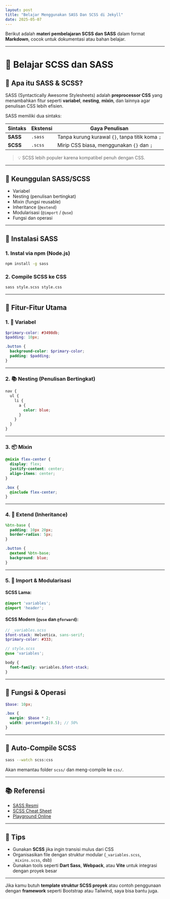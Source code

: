 ```yaml
---
layout: post
title: "Belajar Menggunakan SASS Dan SCSS di Jekyll"
date: 2025-05-07
---
```


Berikut adalah **materi pembelajaran SCSS dan SASS** dalam format **Markdown**, cocok untuk dokumentasi atau bahan belajar.

---

# 🎨 Belajar SCSS dan SASS

## 🧾 Apa itu SASS & SCSS?

SASS (Syntactically Awesome Stylesheets) adalah **preprocessor CSS** yang menambahkan fitur seperti **variabel**, **nesting**, **mixin**, dan lainnya agar penulisan CSS lebih efisien.

SASS memiliki dua sintaks:

| Sintaks  | Ekstensi | Gaya Penulisan                                  |
| -------- | -------- | ----------------------------------------------- |
| **SASS** | `.sass`  | Tanpa kurung kurawal `{}`, tanpa titik koma `;` |
| **SCSS** | `.scss`  | Mirip CSS biasa, menggunakan `{}` dan `;`       |

> 💡 SCSS lebih populer karena kompatibel penuh dengan CSS.

---

## 🚀 Keunggulan SASS/SCSS

* Variabel
* Nesting (penulisan bertingkat)
* Mixin (fungsi reusable)
* Inheritance (`@extend`)
* Modularisasi (`@import` / `@use`)
* Fungsi dan operasi

---

## 🔧 Instalasi SASS

### 1. Instal via npm (Node.js)

```bash
npm install -g sass
```

### 2. Compile SCSS ke CSS

```bash
sass style.scss style.css
```

---

## 🧪 Fitur-Fitur Utama

### 1. 🎯 Variabel

```scss
$primary-color: #3498db;
$padding: 10px;

.button {
  background-color: $primary-color;
  padding: $padding;
}
```

---

### 2. 📚 Nesting (Penulisan Bertingkat)

```scss
nav {
  ul {
    li {
      a {
        color: blue;
      }
    }
  }
}
```

---

### 3. 📦 Mixin

```scss
@mixin flex-center {
  display: flex;
  justify-content: center;
  align-items: center;
}

.box {
  @include flex-center;
}
```

---

### 4. 📜 Extend (Inheritance)

```scss
%btn-base {
  padding: 10px 20px;
  border-radius: 5px;
}

.button {
  @extend %btn-base;
  background: blue;
}
```

---

### 5. 🧩 Import & Modularisasi

#### SCSS Lama:

```scss
@import 'variables';
@import 'header';
```

#### SCSS Modern (`@use` dan `@forward`):

```scss
// _variables.scss
$font-stack: Helvetica, sans-serif;
$primary-color: #333;

// style.scss
@use 'variables';

body {
  font-family: variables.$font-stack;
}
```

---

## 📐 Fungsi & Operasi

```scss
$base: 10px;

.box {
  margin: $base * 2;
  width: percentage(0.5); // 50%
}
```

---

## 🔄 Auto-Compile SCSS

```bash
sass --watch scss:css
```

Akan memantau folder `scss/` dan meng-compile ke `css/`.

---

## 📚 Referensi

* [SASS Resmi](https://sass-lang.com/)
* [SCSS Cheat Sheet](https://devhints.io/sass)
* [Playground Online](https://sassmeister.com/)

---

## 🧠 Tips

* Gunakan **SCSS** jika ingin transisi mulus dari CSS
* Organisasikan file dengan struktur modular (`_variables.scss`, `_mixins.scss`, dsb)
* Gunakan tools seperti **Dart Sass**, **Webpack**, atau **Vite** untuk integrasi dengan proyek besar

---

Jika kamu butuh **template struktur SCSS proyek** atau contoh penggunaan dengan **framework** seperti Bootstrap atau Tailwind, saya bisa bantu juga.

